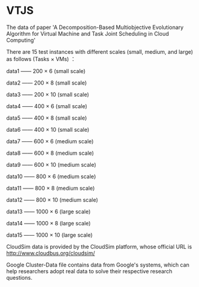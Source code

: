 # VTJS
The data of paper 'A Decomposition-Based Multiobjective Evolutionary Algorithm for Virtual Machine and Task Joint Scheduling in Cloud Computing'

There are 15 test instances with different scales (small, medium, and large) as follows (Tasks × VMs) ：

data1  —— 200 × 6  (small scale)

data2  —— 200 × 8  (small scale)

data3  —— 200 × 10  (small scale)

data4  —— 400 × 6  (small scale)

data5  —— 400 × 8  (small scale)

data6  —— 400 × 10  (small scale)

data7  —— 600 × 6 (medium scale)

data8  —— 600 × 8 (medium scale)

data9  —— 600 × 10 (medium scale)

data10 —— 800 × 6 (medium scale)

data11 —— 800 × 8 (medium scale)

data12 —— 800 × 10 (medium scale)

data13 —— 1000 × 6 (large scale)

data14 —— 1000 × 8 (large scale)

data15 —— 1000 × 10 (large scale)

CloudSim data is provided by the CloudSim platform, whose official URL is http://www.cloudbus.org/cloudsim/

Google Cluster-Data file contains data from Google's systems, which can help researchers adopt real data to solve their respective research questions.
